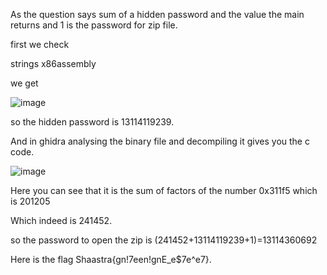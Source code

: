 As the question says sum of a hidden password and the value the main returns and 1 is the password for zip file.

first we check 

strings x86assembly

we get

![image](https://github.com/user-attachments/assets/9f6cc5ca-cdec-4805-9463-76a585c4d5d0)

so the hidden password is 13114119239.

And in ghidra analysing the binary file and decompiling it gives you the c code.

![image](https://github.com/user-attachments/assets/fe98627b-b80b-46af-8cad-2d5e281a95de)

Here you can see that it is the sum of factors of the number 0x311f5 which is 201205

Which indeed is 241452.

so the password to open the zip is (241452+13114119239+1)=13114360692

Here is the flag Shaastra{gn!7een!gnE_e$7e^e7}.
